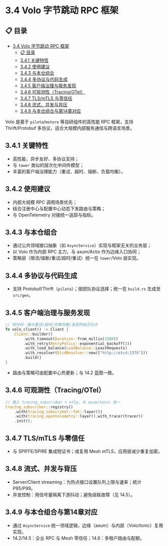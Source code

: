 # 3.4 Volo 字节跳动 RPC 框架

## 📋 目录

- [3.4 Volo 字节跳动 RPC 框架](#34-volo-字节跳动-rpc-框架)
  - [📋 目录](#-目录)
  - [3.4.1 关键特性](#341-关键特性)
  - [3.4.2 使用建议](#342-使用建议)
  - [3.4.3 与本仓组合](#343-与本仓组合)
  - [3.4.4 多协议与代码生成](#344-多协议与代码生成)
  - [3.4.5 客户端治理与服务发现](#345-客户端治理与服务发现)
  - [3.4.6 可观测性（Tracing/OTel）](#346-可观测性tracingotel)
  - [3.4.7 TLS/mTLS 与零信任](#347-tlsmtls-与零信任)
  - [3.4.8 流式、并发与背压](#348-流式并发与背压)
  - [3.4.9 与本仓组合与第14章对应](#349-与本仓组合与第14章对应)

Volo 是基于 `pilota`/`motore` 等自研组件的高性能 RPC 框架，支持 Thrift/Protobuf 多协议，适合大规模内部服务通信与跨语言场景。

## 3.4.1 关键特性

- 高性能、异步友好、多协议支持；
- 与 `tower` 类似的层次化中间件模型；
- 丰富的客户端治理能力（重试、超时、熔断、负载均衡）。

## 3.4.2 使用建议

- 内部大规模 RPC 调用场景优先；
- 结合注册中心与配置中心动态下发路由与策略；
- 与 OpenTelemetry 对接统一追踪与指标。

## 3.4.3 与本仓组合

- 通过公共领域接口抽象（如 `AsyncService`）实现与框架无关的业务层；
- 以 Volo 作为内部 RPC 主力，与 axum/Actix 作为边缘入口协同；
- 策略层（限流/熔断/重试/超时/重试）统一在 `tower`/Volo 层实现。

## 3.4.4 多协议与代码生成

- 支持 Protobuf/Thrift（`pilota`）；按团队协议选择；统一在 `build.rs` 生成至 `src/gen`。

## 3.4.5 客户端治理与服务发现

```rust
// 伪代码：展示重试/超时/负载均衡/发现的组合位点
fn volo_client() -> Client {
    Client::builder()
        .with_timeout(Duration::from_millis(1500))
        .with_retry(RetryPolicy::exponential_backoff(3))
        .with_load_balance(LoadBalance::LeastRequests)
        .with_resolver(EtcdResolver::new(["http://etcd:2379"]))
        .build()
}
```

- 路由与策略可由配置中心热更新；与 14.2 蓝图一致。

## 3.4.6 可观测性（Tracing/OTel）

```rust
// 接入 tracing_subscriber + otlp，与 axum/tonic 统一
tracing_subscriber::registry()
    .with(tracing_subscriber::fmt::layer())
    .with(tracing_opentelemetry::layer().with_tracer(tracer))
    .init();
```

## 3.4.7 TLS/mTLS 与零信任

- 与 SPIFFE/SPIRE 集成短证书；或复用 Mesh mTLS，应用层减少重复加密。

## 3.4.8 流式、并发与背压

- Server/Client streaming：为热点接口设置队列上限与速率；统计 P95/P99。
- 并发控制：用信号量隔离下游抖动；避免级联故障（见 14.5）。

## 3.4.9 与本仓组合与第14章对应

- 通过 `AsyncService` 统一领域逻辑，边缘（axum）与内部（Volo/tonic）复用实现。
- 14.2/14.5：企业 RPC 与 Mesh 零信任；14.6：多租户路由与配额。
